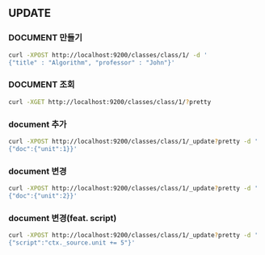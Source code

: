 ## UPDATE

### DOCUMENT 만들기
```sh
curl -XPOST http://localhost:9200/classes/class/1/ -d '
{"title" : "Algorithm", "professor" : "John"}'
```

### DOCUMENT 조회
```sh
curl -XGET http://localhost:9200/classes/class/1/?pretty
```

### document 추가
```sh
curl -XPOST http://localhost:9200/classes/class/1/_update?pretty -d '
{"doc":{"unit":1}}'
```

### document 변경
```sh
curl -XPOST http://localhost:9200/classes/class/1/_update?pretty -d '
{"doc":{"unit":2}}'
```

### document 변경(feat. script)
```sh
curl -XPOST http://localhost:9200/classes/class/1/_update?pretty -d '
{"script":"ctx._source.unit += 5"}'
```